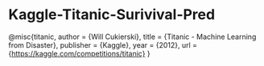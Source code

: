 # Kaggle-Titanic-Surivival-Pred

@misc{titanic,
    author = {Will Cukierski},
    title = {Titanic - Machine Learning from Disaster},
    publisher = {Kaggle},
    year = {2012},
    url = {https://kaggle.com/competitions/titanic}
}
